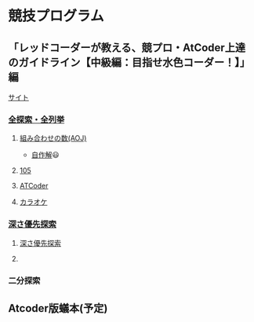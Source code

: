 # 競技プログラム

## 「レッドコーダーが教える、競プロ・AtCoder上達のガイドライン【中級編：目指せ水色コーダー！】」編

[サイト](https://qiita.com/e869120/items/eb50fdaece12be418faa#0-%E3%81%AF%E3%81%98%E3%82%81%E3%81%AB)

### [全探索・全列挙](https://qiita.com/e869120/items/eb50fdaece12be418faa#%E5%85%A8%E6%8E%A2%E7%B4%A2%E5%85%A8%E5%88%97%E6%8C%99)

1. [組み合わせの数(AOJ)](https://onlinejudge.u-aizu.ac.jp/problems/ITP1_7_B)

    * [自作解](https://github.com/happyhappyhappyhappy/sakura-cpp/blob/master/comp_pro/aoj/ALDS1_11_Bfukasayuusentansaku/first/submit.cpp):smiley:

1. [105](https://atcoder.jp/contests/abc106/tasks/abc106_b)

1. [ATCoder](https://atcoder.jp/contests/abc122/tasks/abc122_b)

1. [カラオケ](https://atcoder.jp/contests/pakencamp-2019-day3/tasks/pakencamp_2019_day3_c)

### [深さ優先探索](https://qiita.com/e869120/items/eb50fdaece12be418faa#%E6%B7%B1%E3%81%95%E5%84%AA%E5%85%88%E6%8E%A2%E7%B4%A2)

1. [深さ優先探索](https://onlinejudge.u-aizu.ac.jp/problems/ALDS1_11_B)

1.  

### 二分探索

## Atcoder版蟻本(予定)
